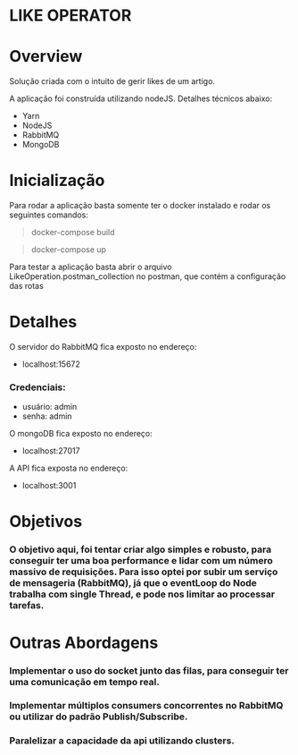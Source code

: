 # LIKE OPERATOR

# Overview
Solução criada com o intuito de gerir likes de um artigo.

A aplicação foi construída utilizando nodeJS. Detalhes técnicos abaixo:

* Yarn
* NodeJS
* RabbitMQ
* MongoDB

# Inicialização
Para rodar a aplicação basta somente ter o docker instalado e rodar os seguintes comandos:

> docker-compose build

> docker-compose up

Para testar a aplicação basta abrir o arquivo LikeOperation.postman_collection no postman, que contém a configuração das rotas

# Detalhes

O servidor do RabbitMQ fica exposto no endereço:
- localhost:15672

### Credenciais:
- usuário: admin
- senha: admin

O mongoDB fica exposto no endereço:
 - localhost:27017

A API fica exposta no endereço:
 - localhost:3001

# Objetivos
### O objetivo aqui, foi tentar criar algo simples e robusto, para conseguir ter uma boa performance e lidar com um número massivo de requisições. Para isso optei por subir um serviço de mensageria (RabbitMQ), já que o eventLoop do Node trabalha com single Thread, e pode nos limitar ao processar tarefas.

# Outras Abordagens

### Implementar o uso do socket junto das filas, para conseguir ter uma comunicação em tempo real. 

### Implementar múltiplos consumers concorrentes no RabbitMQ ou utilizar do padrão Publish/Subscribe.

### Paralelizar a capacidade da api utilizando clusters.